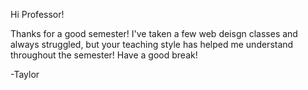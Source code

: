 Hi Professor!

Thanks for a good semester! I've taken a few web deisgn classes and always struggled, but your teaching style has helped me understand throughout the semester! Have a good break!

-Taylor